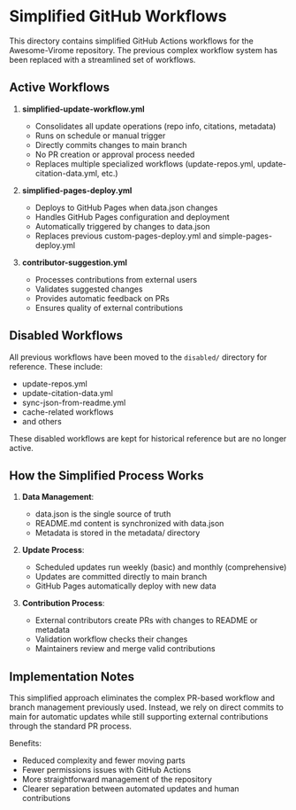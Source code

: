 # Simplified GitHub Workflows

This directory contains simplified GitHub Actions workflows for the Awesome-Virome repository. The previous complex workflow system has been replaced with a streamlined set of workflows.

## Active Workflows

1. **simplified-update-workflow.yml**
   - Consolidates all update operations (repo info, citations, metadata)
   - Runs on schedule or manual trigger
   - Directly commits changes to main branch
   - No PR creation or approval process needed
   - Replaces multiple specialized workflows (update-repos.yml, update-citation-data.yml, etc.)

2. **simplified-pages-deploy.yml**
   - Deploys to GitHub Pages when data.json changes
   - Handles GitHub Pages configuration and deployment
   - Automatically triggered by changes to data.json
   - Replaces previous custom-pages-deploy.yml and simple-pages-deploy.yml

3. **contributor-suggestion.yml**
   - Processes contributions from external users
   - Validates suggested changes
   - Provides automatic feedback on PRs
   - Ensures quality of external contributions

## Disabled Workflows

All previous workflows have been moved to the `disabled/` directory for reference. These include:
- update-repos.yml
- update-citation-data.yml
- sync-json-from-readme.yml
- cache-related workflows
- and others

These disabled workflows are kept for historical reference but are no longer active.

## How the Simplified Process Works

1. **Data Management**:
   - data.json is the single source of truth
   - README.md content is synchronized with data.json
   - Metadata is stored in the metadata/ directory

2. **Update Process**:
   - Scheduled updates run weekly (basic) and monthly (comprehensive)
   - Updates are committed directly to main branch
   - GitHub Pages automatically deploy with new data

3. **Contribution Process**:
   - External contributors create PRs with changes to README or metadata
   - Validation workflow checks their changes
   - Maintainers review and merge valid contributions

## Implementation Notes

This simplified approach eliminates the complex PR-based workflow and branch management previously used. Instead, we rely on direct commits to main for automatic updates while still supporting external contributions through the standard PR process.

Benefits:
- Reduced complexity and fewer moving parts
- Fewer permissions issues with GitHub Actions
- More straightforward management of the repository
- Clearer separation between automated updates and human contributions
